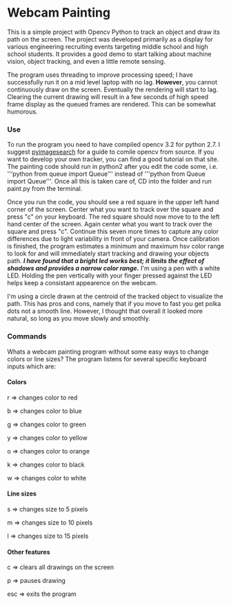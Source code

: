 # Webcam Painting
This is a simple project with Opencv Python to track an object and draw its path on the screen. The project was developed primarily as a display for various engineering recruiting events targeting middle school and high school students. It provides a good demo to start talking about machine vision, object tracking, and even a little remote sensing.

The program uses threading to improve processing speed; I have successfully run it on a mid level laptop with no lag. **However**, you cannot continuously draw on the screen. Eventually the rendering will start to lag. Clearing the current drawing will result in a few seconds of high speed frame display as the queued frames are rendered. This can be somewhat humorous.

### Use
To run the program you need to have compiled opencv 3.2 for python 2.7. I suggest [pyimagesearch](https://www.pyimagesearch.com/2016/10/24/ubuntu-16-04-how-to-install-opencv/) for a guide to comile opencv from source. If you want to develop your own tracker, you can find a good tutorial on that site. The painting code should run in python2 after you edit the code some, i.e. '''python from queue import Queue''' instead of '''python from Queue import Queue'''. Once all this is taken care of, CD into the folder and run paint.py from the terminal.

Once you run the code, you should see a red square in the upper left hand corner of the screen. Center what you want to track over the square and press "c" on your keyboard. The red square should now move to to the left hand center of the screen. Again center what you want to track over the square and press "c". Continue this seven more times to capture any color differences due to light variability in front of your camera. Once calibration is finished, the program estimates a minimum and maximum hsv color range to look for and will immediately start tracking and drawing your objects path. ***I have found that a bright led works best; it limits the effect of shadows and provides a narrow color range.*** I'm using a pen with a white LED. Holding the pen vertically with your finger pressed against the LED helps keep a consistant appearence on the webcam.

I'm using a circle drawn at the centroid of the tracked object to visualize the path. This has pros and cons, namely that if you move to fast you get polka dots not a smooth line. However, I thought that overall it looked more natural, so long as you move slowly and smoothly.

### Commands
Whats a webcam painting program without some easy ways to change colors or line sizes? The program listens for several specific keyboard inputs which are:

#### Colors
r => changes color to red

b => changes color to blue

g => changes color to green

y => changes color to yellow

o => changes color to orange

k => changes color to black

w => changes color to white

#### Line sizes
s => changes size to 5 pixels

m => changes size to 10 pixels

l => changes size to 15 pixels

#### Other features
c => clears all drawings on the screen

p => pauses drawing

esc => exits the program
